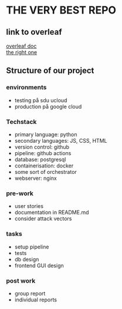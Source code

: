 # THE VERY BEST REPO
## link to overleaf
[overleaf doc](https://www.overleaf.com/1442327655stwrrmfrymjv#707254)<br>
[the right one](https://www.pornhub.com)

## Structure of our project

### environments
- testing på sdu ucloud
- production på google cloud

### Techstack
- primary language: python
- secondary languages: JS, CSS, HTML
- version control: github
- pipeline: github actions
- database: postgresql
- containerisation: docker
- some sort of orchestrator
- webserver: nginx


### pre-work
- user stories
- documentation in README.md
- consider attack vectors

### tasks
- setup pipeline
- tests
- db design
- frontend GUI design

### post work
- group report
- individual reports



